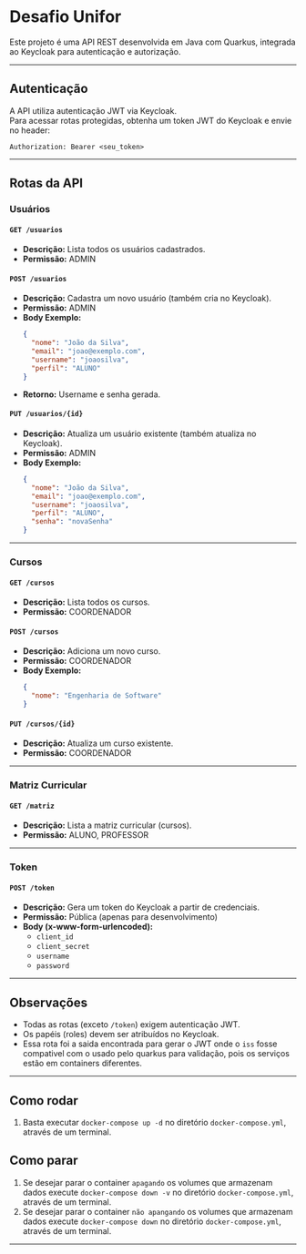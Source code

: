 # Desafio Unifor

Este projeto é uma API REST desenvolvida em Java com Quarkus, integrada ao Keycloak para autenticação e autorização.

---

## Autenticação

A API utiliza autenticação JWT via Keycloak.  
Para acessar rotas protegidas, obtenha um token JWT do Keycloak e envie no header:

```
Authorization: Bearer <seu_token>
```

---

## Rotas da API

### Usuários

#### `GET /usuarios`
- **Descrição:** Lista todos os usuários cadastrados.
- **Permissão:** ADMIN

#### `POST /usuarios`
- **Descrição:** Cadastra um novo usuário (também cria no Keycloak).
- **Permissão:** ADMIN
- **Body Exemplo:**
  ```json
  {
    "nome": "João da Silva",
    "email": "joao@exemplo.com",
    "username": "joaosilva",
    "perfil": "ALUNO"
  }
  ```
- **Retorno:** Username e senha gerada.

#### `PUT /usuarios/{id}`
- **Descrição:** Atualiza um usuário existente (também atualiza no Keycloak).
- **Permissão:** ADMIN
- **Body Exemplo:**
  ```json
  {
    "nome": "João da Silva",
    "email": "joao@exemplo.com",
    "username": "joaosilva",
    "perfil": "ALUNO",
    "senha": "novaSenha"
  }
  ```

---

### Cursos

#### `GET /cursos`
- **Descrição:** Lista todos os cursos.
- **Permissão:** COORDENADOR

#### `POST /cursos`
- **Descrição:** Adiciona um novo curso.
- **Permissão:** COORDENADOR
- **Body Exemplo:**
  ```json
  {
    "nome": "Engenharia de Software"
  }
  ```

#### `PUT /cursos/{id}`
- **Descrição:** Atualiza um curso existente.
- **Permissão:** COORDENADOR

---

### Matriz Curricular

#### `GET /matriz`
- **Descrição:** Lista a matriz curricular (cursos).
- **Permissão:** ALUNO, PROFESSOR

---

### Token

#### `POST /token`
- **Descrição:** Gera um token do Keycloak a partir de credenciais.
- **Permissão:** Pública (apenas para desenvolvimento)
- **Body (x-www-form-urlencoded):**
  - `client_id`
  - `client_secret`
  - `username`
  - `password`

---

## Observações

- Todas as rotas (exceto `/token`) exigem autenticação JWT.
- Os papéis (roles) devem ser atribuídos no Keycloak.
- Essa rota foi a saida encontrada para gerar o JWT onde o `iss` fosse compativel com o usado pelo quarkus para validação, pois os serviços estão em containers diferentes.
---

## Como rodar

1. Basta executar `docker-compose up -d` no diretório `docker-compose.yml`, através de um terminal.

## Como parar

1. Se desejar parar o container `apagando` os volumes que armazenam dados execute `docker-compose down -v` no diretório `docker-compose.yml`, através de um terminal.
2. Se desejar parar o container `não apangando` os volumes que armazenam dados execute `docker-compose down` no diretório `docker-compose.yml`, através de um terminal.

---